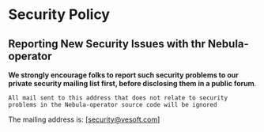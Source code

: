 # Security Policy

## Reporting New Security Issues with thr Nebula-operator


**We strongly encourage folks to report such security problems to our private security mailing list first,
before disclosing them in a public forum**.


```
All mail sent to this address that does not relate to security problems in the Nebula-operator source code will be ignored
```



The mailing address is: [security@vesoft.com]

